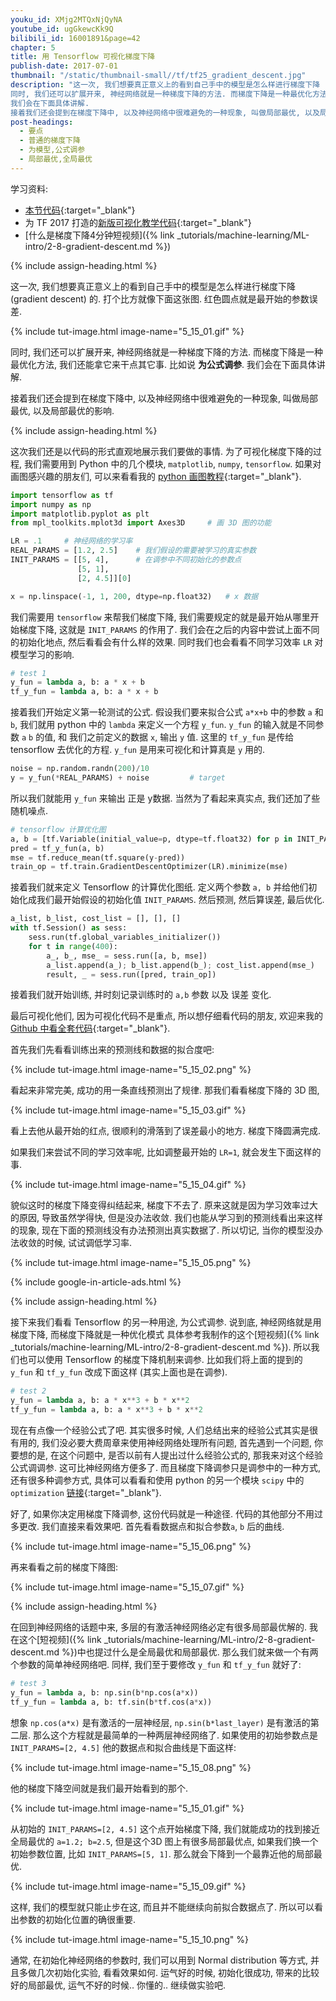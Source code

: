 ```yaml
---
youku_id: XMjg2MTQxNjQyNA
youtube_id: ugGkewcKk9Q
bilibili_id: 16001891&page=42
chapter: 5
title: 用 Tensorflow 可视化梯度下降
publish-date: 2017-07-01
thumbnail: "/static/thumbnail-small//tf/tf25_gradient_descent.jpg"
description: "这一次, 我们想要真正意义上的看到自己手中的模型是怎么样进行梯度下降 (gradient descent) 的. 打个比方就像下面这张图. 红色圆点就是最开始的参数误差.
同时, 我们还可以扩展开来, 神经网络就是一种梯度下降的方法. 而梯度下降是一种最优化方法, 我们还能拿它来干点其它事. 比如说 **为公式调参**.
我们会在下面具体讲解.
接着我们还会提到在梯度下降中, 以及神经网络中很难避免的一种现象, 叫做局部最优, 以及局部最优的影响."
post-headings:
  - 要点
  - 普通的梯度下降
  - 为模型,公式调参
  - 局部最优,全局最优
---
```



学习资料:
  * [本节代码](https://github.com/MorvanZhou/Tensorflow-Tutorial/blob/master/tutorial-contents/503_visualize_gradient_descent.py){:target="_blank"}
  * 为 TF 2017 打造的[新版可视化教学代码](https://github.com/MorvanZhou/Tensorflow-Tutorial){:target="_blank"}
  * [什么是梯度下降4分钟短视频]({% link _tutorials/machine-learning/ML-intro/2-8-gradient-descent.md %})

{% include assign-heading.html %}

这一次, 我们想要真正意义上的看到自己手中的模型是怎么样进行梯度下降 (gradient descent) 的. 打个比方就像下面这张图. 红色圆点就是最开始的参数误差.

{% include tut-image.html image-name="5_15_01.gif" %}

同时, 我们还可以扩展开来, 神经网络就是一种梯度下降的方法. 而梯度下降是一种最优化方法, 我们还能拿它来干点其它事. 比如说 **为公式调参**.
我们会在下面具体讲解.

接着我们还会提到在梯度下降中, 以及神经网络中很难避免的一种现象, 叫做局部最优, 以及局部最优的影响.



{% include assign-heading.html %}

这次我们还是以代码的形式直观地展示我们要做的事情.
为了可视化梯度下降的过程, 我们需要用到 Python 中的几个模块, `matplotlib`, `numpy`, `tensorflow`.
如果对画图感兴趣的朋友们, 可以来看看我的 [python 画图教程](https://morvanzhou.github.io/tutorials/data-manipulation/plt/){:target="_blank"}.

```python
import tensorflow as tf
import numpy as np
import matplotlib.pyplot as plt
from mpl_toolkits.mplot3d import Axes3D     # 画 3D 图的功能

LR = .1     # 神经网络的学习率
REAL_PARAMS = [1.2, 2.5]    # 我们假设的需要被学习的真实参数
INIT_PARAMS = [[5, 4],      # 在调参中不同初始化的参数点
               [5, 1],
               [2, 4.5]][0]

x = np.linspace(-1, 1, 200, dtype=np.float32)   # x 数据
```

我们需要用 `tensorflow` 来帮我们梯度下降, 我们需要规定的就是最开始从哪里开始梯度下降, 这就是 `INIT_PARAMS` 的作用了.
我们会在之后的内容中尝试上面不同的初始化地点, 然后看看会有什么样的效果. 同时我们也会看看不同学习效率 `LR` 对模型学习的影响.

```python
# test 1
y_fun = lambda a, b: a * x + b
tf_y_fun = lambda a, b: a * x + b
```

接着我们开始定义第一轮测试的公式. 假设我们要来拟合公式 `a*x+b` 中的参数 `a` 和 `b`, 我们就用 python 中的 `lambda` 来定义一个方程 `y_fun`.
`y_fun` 的输入就是不同参数 `a` `b` 的值, 和 我们之前定义的数据 `x`, 输出 `y` 值. 这里的 `tf_y_fun` 是传给 tensorflow 去优化的方程.
`y_fun` 是用来可视化和计算真是 `y` 用的.

```python
noise = np.random.randn(200)/10
y = y_fun(*REAL_PARAMS) + noise         # target
```

所以我们就能用 `y_fun` 来输出 正是 y数据. 当然为了看起来真实点, 我们还加了些随机噪点.

```python
# tensorflow 计算优化图
a, b = [tf.Variable(initial_value=p, dtype=tf.float32) for p in INIT_PARAMS]
pred = tf_y_fun(a, b)
mse = tf.reduce_mean(tf.square(y-pred))
train_op = tf.train.GradientDescentOptimizer(LR).minimize(mse)
```

接着我们就来定义 Tensorflow 的计算优化图纸. 定义两个参数 `a, b` 并给他们初始化成我们最开始假设的初始化值 `INIT_PARAMS`.
然后预测, 然后算误差, 最后优化.

```python
a_list, b_list, cost_list = [], [], []
with tf.Session() as sess:
    sess.run(tf.global_variables_initializer())
    for t in range(400):
        a_, b_, mse_ = sess.run([a, b, mse])
        a_list.append(a_); b_list.append(b_); cost_list.append(mse_)    # record parameter changes
        result, _ = sess.run([pred, train_op])                          # training
```

接着我们就开始训练, 并时刻记录训练时的 `a,b` 参数 以及 误差 变化.

最后可视化他们, 因为可视化代码不是重点, 所以想仔细看代码的朋友, 欢迎来我的 [Github 中看全套代码](https://github.com/MorvanZhou/Tensorflow-Tutorial/blob/master/tutorial-contents/503_visualize_gradient_descent.py){:target="_blank"}.

首先我们先看看训练出来的预测线和数据的拟合度吧:

{% include tut-image.html image-name="5_15_02.png" %}

看起来非常完美, 成功的用一条直线预测出了规律. 那我们看看梯度下降的 3D 图,

{% include tut-image.html image-name="5_15_03.gif" %}

看上去他从最开始的红点, 很顺利的滑落到了误差最小的地方. 梯度下降圆满完成.

如果我们来尝试不同的学习效率呢, 比如调整最开始的 `LR=1`, 就会发生下面这样的事.

{% include tut-image.html image-name="5_15_04.gif" %}

貌似这时的梯度下降变得纠结起来, 梯度下不去了. 原来这就是因为学习效率过大的原因, 导致虽然学得快, 但是没办法收敛.
我们也能从学习到的预测线看出来这样的现象, 现在下面的预测线没有办法预测出真实数据了. 所以切记, 当你的模型没办法收敛的时候, 试试调低学习率.

{% include tut-image.html image-name="5_15_05.png" %}


{% include google-in-article-ads.html %}

{% include assign-heading.html %}

接下来我们看看 Tensorflow 的另一种用途, 为公式调参. 说到底, 神经网络就是用梯度下降, 而梯度下降就是一种优化模式 具体参考我制作的这个[短视频]({% link _tutorials/machine-learning/ML-intro/2-8-gradient-descent.md %}).
所以我们也可以使用 Tensorflow 的梯度下降机制来调参. 比如我们将上面的提到的 `y_fun` 和 `tf_y_fun` 改成下面这样 (其实上面也是在调参).

```python
# test 2
y_fun = lambda a, b: a * x**3 + b * x**2
tf_y_fun = lambda a, b: a * x**3 + b * x**2
```

现在有点像一个经验公式了吧. 其实很多时候, 人们总结出来的经验公式其实是很有用的, 我们没必要大费周章来使用神经网络处理所有问题, 首先遇到一个问题, 你要想的是,
在这个问题中, 是否以前有人提出过什么经验公式的, 那我来对这个经验公式调调参. 这可比神经网络方便多了. 而且梯度下降调参只是调参中的一种方式, 还有很多种调参方式,
具体可以看看和使用 python 的另一个模块 `scipy` 中的 `optimization` [链接](https://docs.scipy.org/doc/scipy-0.19.0/reference/optimize.html){:target="_blank"}.

好了, 如果你决定用梯度下降调参, 这份代码就是一种途径. 代码的其他部分不用过多更改. 我们直接来看效果吧. 首先看看数据点和拟合参数`a`, `b` 后的曲线.

{% include tut-image.html image-name="5_15_06.png" %}

再来看看之前的梯度下降图:

{% include tut-image.html image-name="5_15_07.gif" %}



{% include assign-heading.html %}

在回到神经网络的话题中来, 多层的有激活神经网络必定有很多局部最优解的. 我在这个[短视频]({% link _tutorials/machine-learning/ML-intro/2-8-gradient-descent.md %})中也提过什么是全局最优和局部最优.
那么我们就来做一个有两个参数的简单神经网络吧. 同样, 我们至于要修改 `y_fun` 和 `tf_y_fun` 就好了:

```python
# test 3
y_fun = lambda a, b: np.sin(b*np.cos(a*x))
tf_y_fun = lambda a, b: tf.sin(b*tf.cos(a*x))
```

想象 `np.cos(a*x)` 是有激活的一层神经层, `np.sin(b*last_layer)` 是有激活的第二层. 那么这个方程就是最简单的一种两层神经网络了.
如果使用的初始参数点是 `INIT_PARAMS=[2, 4.5]` 他的数据点和拟合曲线是下面这样:

{% include tut-image.html image-name="5_15_08.png" %}

他的梯度下降空间就是我们最开始看到的那个.

{% include tut-image.html image-name="5_15_01.gif" %}

从初始的 `INIT_PARAMS=[2, 4.5]` 这个点开始梯度下降, 我们就能成功的找到接近全局最优的 `a=1.2; b=2.5`,
但是这个3D 图上有很多局部最优点, 如果我们换一个初始参数位置, 比如  `INIT_PARAMS=[5, 1]`. 那么就会下降到一个最靠近他的局部最优.

{% include tut-image.html image-name="5_15_09.gif" %}

这样, 我们的模型就只能止步在这, 而且并不能继续向前拟合数据点了. 所以可以看出参数的初始化位置的确很重要.

{% include tut-image.html image-name="5_15_10.png" %}

通常, 在初始化神经网络的参数时, 我们可以用到 Normal distribution 等方式, 并且多做几次初始化实验, 看看效果如何. 运气好的时候, 初始化很成功,
带来的比较好的局部最优, 运气不好的时候.. 你懂的.. 继续做实验吧.


